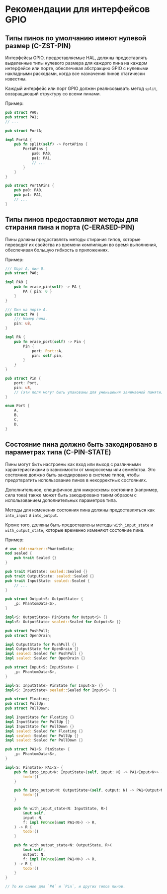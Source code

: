 # Рекомендации для интерфейсов GPIO

<a id="c-zst-pin"></a>
## Типы пинов по умолчанию имеют нулевой размер (C-ZST-PIN)

Интерфейсы GPIO, предоставляемые HAL, должны предоставлять выделенные типы нулевого размера для каждого пина на каждом интерфейсе или порте, обеспечивая абстракцию GPIO с нулевыми накладными расходами, когда все назначения пинов статически известны.

Каждый интерфейс или порт GPIO должен реализовывать метод `split`, возвращающий структуру со всеми пинами.

Пример:

```rust
pub struct PA0;
pub struct PA1;
// ...

pub struct PortA;

impl PortA {
    pub fn split(self) -> PortAPins {
        PortAPins {
            pa0: PA0,
            pa1: PA1,
            // ...
        }
    }
}

pub struct PortAPins {
    pub pa0: PA0,
    pub pa1: PA1,
    // ...
}
```

<a id="c-erased-pin"></a>
## Типы пинов предоставляют методы для стирания пина и порта (C-ERASED-PIN)

Пины должны предоставлять методы стирания типов, которые переводят их свойства из времени компиляции во время выполнения, обеспечивая большую гибкость в приложениях.

Пример:

```rust
/// Порт A, пин 0.
pub struct PA0;

impl PA0 {
    pub fn erase_pin(self) -> PA {
        PA { pin: 0 }
    }
}

/// Пин на порте A.
pub struct PA {
    /// Номер пина.
    pin: u8,
}

impl PA {
    pub fn erase_port(self) -> Pin {
        Pin {
            port: Port::A,
            pin: self.pin,
        }
    }
}

pub struct Pin {
    port: Port,
    pin: u8,
    // (эти поля могут быть упакованы для уменьшения занимаемой памяти)
}

enum Port {
    A,
    B,
    C,
    D,
}
```

<a id="c-pin-state"></a>
## Состояние пина должно быть закодировано в параметрах типа (C-PIN-STATE)

Пины могут быть настроены как вход или выход с различными характеристиками в зависимости от микросхемы или семейства. Это состояние должно быть закодировано в системе типов, чтобы предотвратить использование пинов в некорректных состояниях.

Дополнительное, специфичное для микросхемы состояние (например, сила тока) также может быть закодировано таким образом с использованием дополнительных параметров типа.

Методы для изменения состояния пина должны предоставляться как `into_input` и `into_output`.

Кроме того, должны быть предоставлены методы `with_input_state` и `with_output_state`, которые временно изменяют состояние пина.

Пример:

```rust
# use std::marker::PhantomData;
mod sealed {
    pub trait Sealed {}
}

pub trait PinState: sealed::Sealed {}
pub trait OutputState: sealed::Sealed {}
pub trait InputState: sealed::Sealed {
    // ...
}

pub struct Output<S: OutputState> {
    _p: PhantomData<S>,
}

impl<S: OutputState> PinState for Output<S> {}
impl<S: OutputState> sealed::Sealed for Output<S> {}

pub struct PushPull;
pub struct OpenDrain;

impl OutputState for PushPull {}
impl OutputState for OpenDrain {}
impl sealed::Sealed for PushPull {}
impl sealed::Sealed for OpenDrain {}

pub struct Input<S: InputState> {
    _p: PhantomData<S>,
}

impl<S: InputState> PinState for Input<S> {}
impl<S: InputState> sealed::Sealed for Input<S> {}

pub struct Floating;
pub struct PullUp;
pub struct PullDown;

impl InputState for Floating {}
impl InputState for PullUp {}
impl InputState for PullDown {}
impl sealed::Sealed for Floating {}
impl sealed::Sealed for PullUp {}
impl sealed::Sealed for PullDown {}

pub struct PA1<S: PinState> {
    _p: PhantomData<S>,
}

impl<S: PinState> PA1<S> {
    pub fn into_input<N: InputState>(self, input: N) -> PA1<Input<N>> {
        todo!()
    }

    pub fn into_output<N: OutputState>(self, output: N) -> PA1<Output<N>> {
        todo!()
    }

    pub fn with_input_state<N: InputState, R>(
        &mut self,
        input: N,
        f: impl FnOnce(&mut PA1<N>) -> R,
    ) -> R {
        todo!()
    }

    pub fn with_output_state<N: OutputState, R>(
        &mut self,
        output: N,
        f: impl FnOnce(&mut PA1<N>) -> R,
    ) -> R {
        todo!()
    }
}

// То же самое для `PA` и `Pin`, и других типов пинов.
```
